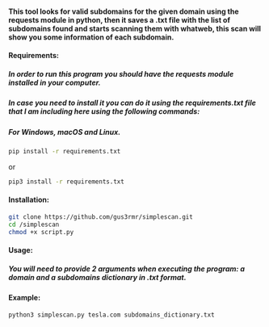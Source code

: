 #### This tool looks for valid subdomains for the given domain using the requests module in python, then it saves a .txt file with the list of subdomains found and starts scanning them with whatweb, this scan will show you some information of each subdomain.


#### Requirements:

##### In order to run this program you should have the requests module installed in your computer.
##### In case you need to install it you can do it using the requirements.txt file that I am including here using the following commands:

##### For Windows, macOS and Linux.
```bash
pip install -r requirements.txt
```
or
```bash
pip3 install -r requirements.txt
```

#### Installation:
```bash
git clone https://github.com/gus3rmr/simplescan.git
cd /simplescan
chmod +x script.py
```

#### Usage:

##### You will need to provide 2 arguments when executing the program: a domain and a subdomains dictionary in .txt format.

#### Example:
```bash
python3 simplescan.py tesla.com subdomains_dictionary.txt
```
